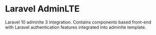 # Laravel AdminLTE

Laravel 10 adminlte 3 integration. Contains components based front-end with Laravel authentication features integrated into adminlte template.

